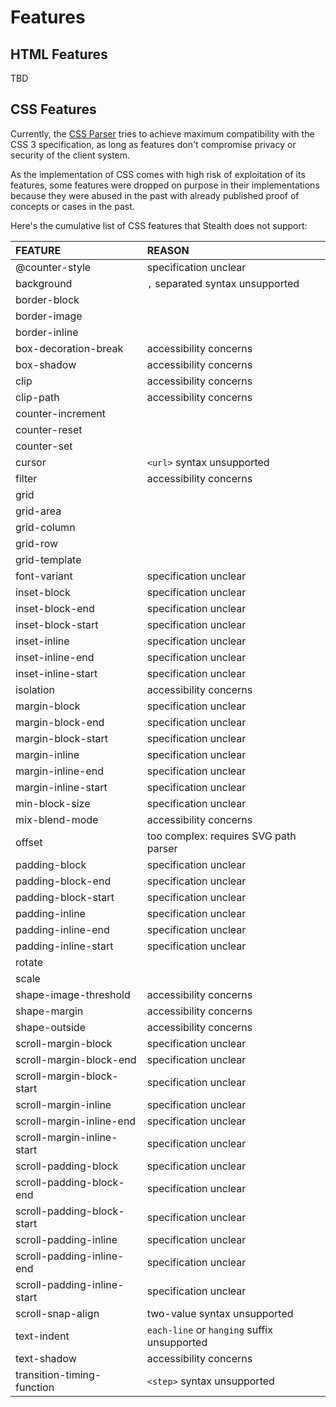 
# Features

## HTML Features

TBD

## CSS Features

Currently, the [CSS Parser](./stealth/source/parser/CSS.mjs) tries to achieve maximum
compatibility with the CSS 3 specification, as long as features don't compromise
privacy or security of the client system.

As the implementation of CSS comes with high risk of exploitation of its features,
some features were dropped on purpose in their implementations because they were
abused in the past with already published proof of concepts or cases in the past.

Here's the cumulative list of CSS features that Stealth does not support:


| FEATURE                     | REASON                                      |
|:--------------------------- |:------------------------------------------- |
| @counter-style              | specification unclear                       |
| background                  | `,` separated syntax unsupported            |
| border-block                |                                             |
| border-image                |                                             |
| border-inline               |                                             |
| box-decoration-break        | accessibility concerns                      |
| box-shadow                  | accessibility concerns                      |
| clip                        | accessibility concerns                      |
| clip-path                   | accessibility concerns                      |
| counter-increment           |                                             |
| counter-reset               |                                             |
| counter-set                 |                                             |
| cursor                      | `<url>` syntax unsupported                  |
| filter                      | accessibility concerns                      |
| grid                        |                                             |
| grid-area                   |                                             |
| grid-column                 |                                             |
| grid-row                    |                                             |
| grid-template               |                                             |
| font-variant                | specification unclear                       |
| inset-block                 | specification unclear                       |
| inset-block-end             | specification unclear                       |
| inset-block-start           | specification unclear                       |
| inset-inline                | specification unclear                       |
| inset-inline-end            | specification unclear                       |
| inset-inline-start          | specification unclear                       |
| isolation                   | accessibility concerns                      |
| margin-block                | specification unclear                       |
| margin-block-end            | specification unclear                       |
| margin-block-start          | specification unclear                       |
| margin-inline               | specification unclear                       |
| margin-inline-end           | specification unclear                       |
| margin-inline-start         | specification unclear                       |
| min-block-size              | specification unclear                       |
| mix-blend-mode              | accessibility concerns                      |
| offset                      | too complex: requires SVG path parser       |
| padding-block               | specification unclear                       |
| padding-block-end           | specification unclear                       |
| padding-block-start         | specification unclear                       |
| padding-inline              | specification unclear                       |
| padding-inline-end          | specification unclear                       |
| padding-inline-start        | specification unclear                       |
| rotate                      |                                             |
| scale                       |                                             |
| shape-image-threshold       | accessibility concerns                      |
| shape-margin                | accessibility concerns                      |
| shape-outside               | accessibility concerns                      |
| scroll-margin-block         | specification unclear                       |
| scroll-margin-block-end     | specification unclear                       |
| scroll-margin-block-start   | specification unclear                       |
| scroll-margin-inline        | specification unclear                       |
| scroll-margin-inline-end    | specification unclear                       |
| scroll-margin-inline-start  | specification unclear                       |
| scroll-padding-block        | specification unclear                       |
| scroll-padding-block-end    | specification unclear                       |
| scroll-padding-block-start  | specification unclear                       |
| scroll-padding-inline       | specification unclear                       |
| scroll-padding-inline-end   | specification unclear                       |
| scroll-padding-inline-start | specification unclear                       |
| scroll-snap-align           | two-value syntax unsupported                |
| text-indent                 | `each-line` or `hanging` suffix unsupported |
| text-shadow                 | accessibility concerns                      |
| transition-timing-function  | `<step>` syntax unsupported                 |

